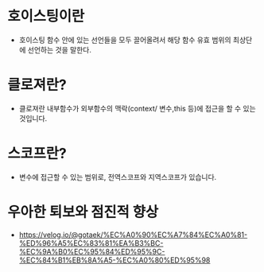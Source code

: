 # 호이스팅이란

- 호이스팅 함수 안에 있는 선언들을 모두 끌어올려서 해당 함수 유효 범위의 최상단에 선언하는 것을 말한다.

# 클로져란?

- 클로져란 내부함수가 외부함수의 맥락(context/ 변수,this 등)에 접근을 할 수 있는 것입니다.

# 스코프란?

- 변수에 접근할 수 있는 범위로, 전역스코프와 지역스코프가 있습니다.

# 우아한 퇴보와 점진적 향상

- https://velog.io/@gotaek/%EC%A0%90%EC%A7%84%EC%A0%81-%ED%96%A5%EC%83%81%EA%B3%BC-%EC%9A%B0%EC%95%84%ED%95%9C-%EC%84%B1%EB%8A%A5-%EC%A0%80%ED%95%98
